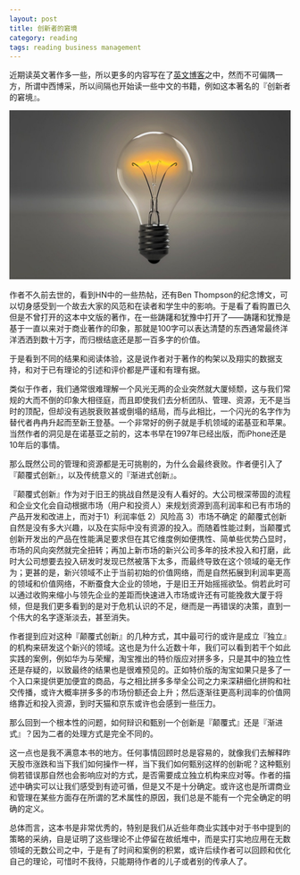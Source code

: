 ```yaml
---
layout: post
title: 创新者的窘境
category: reading
tags: reading business management
---
```


近期读英文著作多一些，所以更多的内容写在了[英文博客](https://blog.jackzhu.info/)之中，然而不可偏隅一方，所谓中西博采，所以间隔也开始读一些中文的书籍，例如这本著名的『创新者的窘境』。

![innovation](/assets/images/innovation.png)

作者不久前去世的，看到HN中的一些热帖，还有Ben Thompson的纪念博文，可以切身感受到一个故去大家的风范和在读者和学生中的影响。于是看了看购置已久但是不曾打开的这本中文版的著作，在一些踌躇和犹豫中打开了——踌躇和犹豫是基于一直以来对于商业著作的印象，那就是100字可以表达清楚的东西通常最终洋洋洒洒到数十万字，而归根结底还是那一百多字的价值。

于是看到不同的结果和阅读体验，这是说作者对于著作的构架以及翔实的数据支持，和对于已有理论的引述和评价都是严谨和有理有据。

类似于作者，我们通常很难理解一个风光无两的企业突然就大厦倾颓，这与我们常规的大而不倒的印象大相径庭，而且即使我们去分析团队、管理、资源，无不是当时的顶配，但却没有逃脱衰败甚或倒塌的结局，而与此相比，一个闪光的名字作为替代者冉冉升起而至新王登基。一个非常好的例子就是手机领域的诺基亚和苹果。当然作者的洞见是在诺基亚之前的，这本书早在1997年已经出版，而iPhone还是10年后的事情。

那么既然公司的管理和资源都是无可挑剔的，为什么会最终衰败。作者便引入了『颠覆式创新』，以及传统意义的『渐进式创新』。

『颠覆式创新』作为对于旧王的挑战自然是没有人看好的。大公司根深蒂固的流程和企业文化会自动根据市场（用户和投资人）来规划资源到高利润率和已有市场的产品开发和改进上，而对于1）利润率低 2）风险高 3）市场不确定 的颠覆式创新自然是没有多大兴趣，以及在实际中没有资源的投入。而随着性能过剩，当颠覆式创新开发出的产品在性能满足要求但在其它维度例如便携性、简单些优势凸显时，市场的风向突然就完全扭转；再加上新市场的新兴公司多年的技术投入和打磨，此时大公司想要去投入研发时发现已然被落下太多，而最终导致在这个领域的毫无作为；更甚的是，新兴领域不止于当前初始的价值网络，而是自然拓展到利润率更高的领域和价值网络，不断蚕食大企业的领地，于是旧王开始摇摇欲坠。倘若此时可以通过收购来缩小与领先企业的差距而快速进入市场或许还有可能挽救大厦于将倾，但是我们更多看到的是对于危机认识的不足，继而是一再错误的决策，直到一个伟大的名字逐渐淡去，甚至消失。

作者提到应对这种『颠覆式创新』的几种方式，其中最可行的或许是成立『独立』的机构来研发这个新兴的领域。这也是为什么近数十年，我们可以看到若干个如此实践的案例，例如华为与荣耀，淘宝推出的特价版应对拼多多，只是其中的独立性还是存疑的，以致最终的结果也是很难预见的。正如特价版的淘宝如果只是多了一个入口来提供更加便宜的商品，与之相比拼多多举全公司之力来深耕细化拼购和社交传播，或许大概率拼多多的市场份额还会上升；然后逐渐往更高利润率的价值网络靠近和投入资源，到时天猫和京东或许也会感到一些压力。

那么回到一个根本性的问题，如何辩识和甄别一个创新是『颠覆式』还是『渐进式』？因为二者的处理方式是完全不同的。

这一点也是我不满意本书的地方。任何事情回顾时总是容易的，就像我们去解释昨天股市涨跌和当下我们如何操作一样，当下我们如何甄别这样的创新呢？这种甄别倘若错误那自然也会影响应对的方式，是否需要成立独立机构来应对等。作者的描述中确实可以让我们感受到有迹可循，但是又不是十分确定。或许这也是所谓商业和管理在某些方面存在所谓的艺术属性的原因，我们总是不能有一个完全确定的明确的定义。

总体而言，这本书是非常优秀的，特别是我们从近些年商业实践中对于书中提到的策略的采纳，自是证明了这些理论不止停留在故纸堆中，而是实打实地应用在无数领域的无数公司之中，于是有了时间和案例的积累，或许后续作者可以回顾和优化自己的理论，可惜时不我待，只能期待作者的儿子或者别的传承人了。